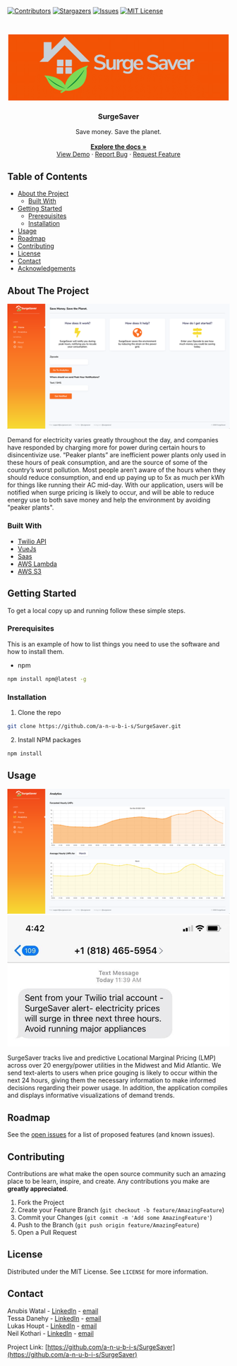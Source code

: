 [![Contributors][contributors-shield]][contributors-url]
[![Stargazers][stars-shield]][stars-url]
[![Issues][issues-shield]][issues-url]
[![MIT License][license-shield]][license-url]

<!-- PROJECT LOGO -->
<br />
<p align="center">
  <a href="https://github.com/a-n-u-b-i-s/SurgeSaver">
    <img src="images/SurgeSaver (2)-1.png" width="500" height="150">	
  </a>

  <h3 align="center">SurgeSaver</h3>

  <p align="center">
    Save money. Save the planet.
    <br />
  
  <br />
    <a href="https://github.com/a-n-u-b-i-s/SurgeSaver"><strong>Explore the docs »</strong></a>
    <br />
    <a href="https://surgesaver.com">View Demo</a>
    ·
    <a href="https://github.com/a-n-u-b-i-s/SurgeSaver/issues">Report Bug</a>
    ·
    <a href="https://github.com/a-n-u-b-i-s/SurgeSaver/issues">Request Feature</a>
  </p>
</p>

<!-- TABLE OF CONTENTS -->

## Table of Contents

- [About the Project](#about-the-project)
  - [Built With](#built-with)
- [Getting Started](#getting-started)
  - [Prerequisites](#prerequisites)
  - [Installation](#installation)
- [Usage](#usage)
- [Roadmap](#roadmap)
- [Contributing](#contributing)
- [License](#license)
- [Contact](#contact)
- [Acknowledgements](#acknowledgements)

<!-- ABOUT THE PROJECT -->

## About The Project

[![Product Name Screen Shot][product-screenshot]](https://example.com)

Demand for electricity varies greatly throughout the day, and companies have responded by charging more for power during certain hours to disincentivize use. “Peaker plants” are inefficient power plants only used in these hours of peak consumption, and are the source of some of the country’s worst pollution. Most people aren’t aware of the hours when they should reduce consumption, and end up paying up to 5x as much per kWh for things like running their AC mid-day. With our application, users will be notified when surge pricing is likely to occur, and will be able to reduce energy use to both save money and help the environment by avoiding "peaker plants".

### Built With

- [Twilio API](https://www.twilio.com/docs/usage/api)
- [VueJs](https://vuejs.org/)
- [Saas](https://sass-lang.com/)
- [AWS Lambda](https://aws.amazon.com/lambda/)
- [AWS S3](https://aws.amazon.com/s3/)

<!-- GETTING STARTED -->

## Getting Started

To get a local copy up and running follow these simple steps.

### Prerequisites

This is an example of how to list things you need to use the software and how to install them.

- npm

```sh
npm install npm@latest -g
```

### Installation

1. Clone the repo

```sh
git clone https://github.com/a-n-u-b-i-s/SurgeSaver.git
```

2. Install NPM packages

```sh
npm install
```

<!-- USAGE EXAMPLES -->

## Usage
![Analytics Screen Shot][analytics-screenshot]
![Text Screen Shot][text-screenshot]

SurgeSaver tracks live and predictive Locational Marginal Pricing (LMP) across over 20 energy/power utilities in the Midwest and Mid Atlantic. We send text-alerts to users when price gouging is likely to occur within the next 24 hours, giving them the necessary information to make informed decisions regarding their power usage. In addition, the application compiles and displays informative visualizations of demand trends.


<!-- ROADMAP -->

## Roadmap

See the [open issues](https://github.com/a-n-u-b-i-s/SurgeSaver/issues) for a list of proposed features (and known issues).

<!-- CONTRIBUTING -->

## Contributing

Contributions are what make the open source community such an amazing place to be learn, inspire, and create. Any contributions you make are **greatly appreciated**.

1. Fork the Project
2. Create your Feature Branch (`git checkout -b feature/AmazingFeature`)
3. Commit your Changes (`git commit -m 'Add some AmazingFeature'`)
4. Push to the Branch (`git push origin feature/AmazingFeature`)
5. Open a Pull Request

<!-- LICENSE -->

## License

Distributed under the MIT License. See `LICENSE` for more information.

<!-- CONTACT -->

## Contact

Anubis Watal - [LinkedIn](https://twitter.com/twitter_handle) - [email](mailto:aw3852@nyu.edu)<br />
Tessa Danehy - [LinkedIn](https://www.linkedin.com/in/tessa-danehy-314894153/) - [email](mailto:tld9kg@virginia.edu)<br />
Lukas Houpt - [LinkedIn](https://www.linkedin.com/in/lukas-houpt-a185b1174/) - [email](mailto:lh2xs@virginia.edu)<br />
Neil Kothari - [LinkedIn](https://www.linkedin.com/in/neilkothari1/) - [email](mailto:nak5c@virginia.edu)<br />

Project Link: [https://github.com/a-n-u-b-i-s/SurgeSaver](https://github.com/a-n-u-b-i-s/SurgeSaver)


<!-- MARKDOWN LINKS & IMAGES -->
<!-- https://www.markdownguide.org/basic-syntax/#reference-style-links -->

[contributors-shield]: https://img.shields.io/github/contributors/a-n-u-b-i-s/SurgeSaver.svg?style=flat-square
[contributors-url]: https://github.com/a-n-u-b-i-s/SurgeSaver/graphs/contributors
[forks-shield]: https://img.shields.io/github/forks/a-n-u-b-i-s/SurgeSaver.svg?style=flat-square
[forks-url]: https://github.com/a-n-u-b-i-s/SurgeSaver/network/members
[stars-shield]: https://img.shields.io/github/stars/a-n-u-b-i-s/SurgeSaver.svg?style=flat-square
[stars-url]: https://github.com/a-n-u-b-i-s/SurgeSaver/stargazers
[issues-shield]: https://img.shields.io/github/issues/a-n-u-b-i-s/SurgeSaver.svg?style=flat-square
[issues-url]: https://github.com/a-n-u-b-i-s/SurgeSaver/issues
[license-shield]: https://img.shields.io/github/license/a-n-u-b-i-s/SurgeSaver.svg?style=flat-square
[license-url]: https://github.com/a-n-u-b-i-s/SurgeSaver/blob/master/LICENSE.txt
[product-screenshot]: images/home.png
[analytics-screenshot]: images/analytics.png
[text-screenshot]: images/TextAlert.jpg
